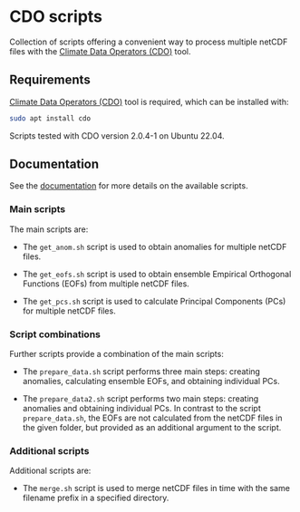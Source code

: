# CDO scripts

Collection of scripts offering a convenient way to process multiple netCDF files with the [Climate Data
Operators (CDO)](https://code.mpimet.mpg.de/projects/cdo) tool.

## Requirements

[Climate Data Operators (CDO)](https://code.mpimet.mpg.de/projects/cdo) tool is required, which can be installed with:

```bash
sudo apt install cdo
```

Scripts tested with CDO version 2.0.4-1 on Ubuntu 22.04.

## Documentation

See the [documentation](https://andr-groth.github.io/cdo-scripts/) for more details on the available scripts.

### Main scripts

The main scripts are:

- The `get_anom.sh` script is used to obtain anomalies for multiple netCDF files.

- The `get_eofs.sh` script is used to obtain ensemble Empirical Orthogonal Functions (EOFs) from multiple netCDF files.

- The `get_pcs.sh` script is used to calculate Principal Components (PCs) for multiple netCDF files.

### Script combinations

Further scripts provide a combination of the main scripts:

- The `prepare_data.sh` script performs three main steps: creating anomalies, calculating ensemble EOFs, and obtaining individual PCs.

- The `prepare_data2.sh` script performs two main steps: creating anomalies and obtaining individual PCs. In contrast to the script `prepare_data.sh`, the EOFs are not calculated from the netCDF files in the given folder, but provided as an additional argument to the script.

### Additional scripts

Additional scripts are:

- The `merge.sh` script is used to merge netCDF files in time with the same filename prefix in a specified directory.
